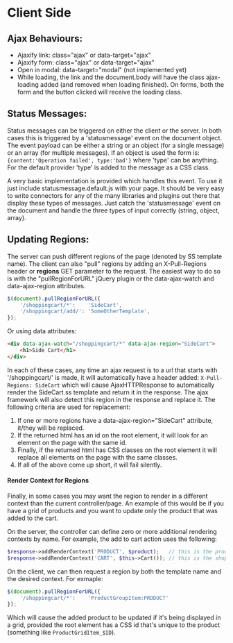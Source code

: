 # Client Side

## Ajax Behaviours:

- Ajaxify link: class="ajax" or data-target="ajax"
- Ajaxify form: class="ajax" or data-target="ajax"
- Open in modal: data-target="modal" (not implemented yet)
- While loading, the link and the document.body will have the class ajax-loading added (and removed when loading
  finished). On forms, both the form and the button clicked will receive the loading class.


## Status Messages:

Status messages can be triggered on either the client or the server. In both cases this is triggered by a
'statusmessage' event on the document object. The event payload can be either a string or an object (for a
single message) or an array (for multiple messages). If an object is used the form is: `{content:'Operation failed', type:'bad'}`
where 'type' can be anything. For the default provider 'type' is added to the message as a CSS class.

A very basic implementation is provided which handles this event. To use it just include statusmessage.default.js
with your page. It should be very easy to write connectors for any of the many libraries and plugins out there
that display these types of messages. Just catch the 'statusmessage' event on the document and handle the
three types of input correctly (string, object, array).


## Updating Regions:

The server can push different regions of the page (denoted by SS template name). The client can also "pull"
regions by adding an X-Pull-Regions header or __regions__ GET parameter to the request. The easiest way to
do so is with the "pullRegionForURL" jQuery plugin or the data-ajax-watch and data-ajax-region attributes.

```js
$(document).pullRegionForURL({
	'/shoppingcart/*':    'SideCart',
	'/shoppingcart/add/': 'SomeOtherTemplate',
});
```

Or using data attributes:

```html
<div data-ajax-watch="/shoppingcart/*" data-ajax-region="SideCart">
	<h1>Side Cart</h1>
</div>
```

In each of these cases, any time an ajax request is to a url that starts with '/shoppingcart/' is made, it
will automatically have a header added: `X-Pull-Regions: SideCart` which will cause AjaxHTTPResponse to
automatically render the SideCart.ss template and return it in the response. The ajax framework will also
detect this region in the response and replace it. The following criteria are used for replacement:

1. If one or more regions have a data-ajax-region="SideCart" attribute, it/they will be replaced.
2. If the returned html has an id on the root element, it will look for an element on the page with the same id.
3. Finally, if the returned html has CSS classes on the root element it will replace all elements on the page with the
   same classes.
4. If all of the above come up short, it will fail silently.

#### Render Context for Regions
Finally, in some cases you may want the region to render in a different context than the current controller/page. An
example of this would be if you have a grid of products and you want to update only the product that was added to the
cart.

On the server, the controller can define zero or more additional rendering contexts by name. For example, the add
to cart action uses the following:

```php
$response->addRenderContext('PRODUCT', $product);   // this is the product we just added to the cart
$response->addRenderContext('CART', $this->Cart()); // this is the shopping cart object
```

On the client, we can then request a region by both the template name and the desired context. For exmaple:

```js
$(document).pullRegionForURL({
	'/shoppingcart/*':    'ProductGroupItem:PRODUCT'
});
```

Which will cause the added product to be updated if it's being displayed in a grid, provided the root element has
a CSS id that's unique to the product (something like `ProductGridItem_$ID`).
